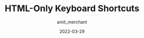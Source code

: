 ---
author: amit_merchant
date: 2022-03-29
permalink: false
tags:
  - html
  - accessibility
target_url: https://www.amitmerchant.com/html-only-keyboard-shortcuts/
title: HTML-Only Keyboard Shortcuts
---